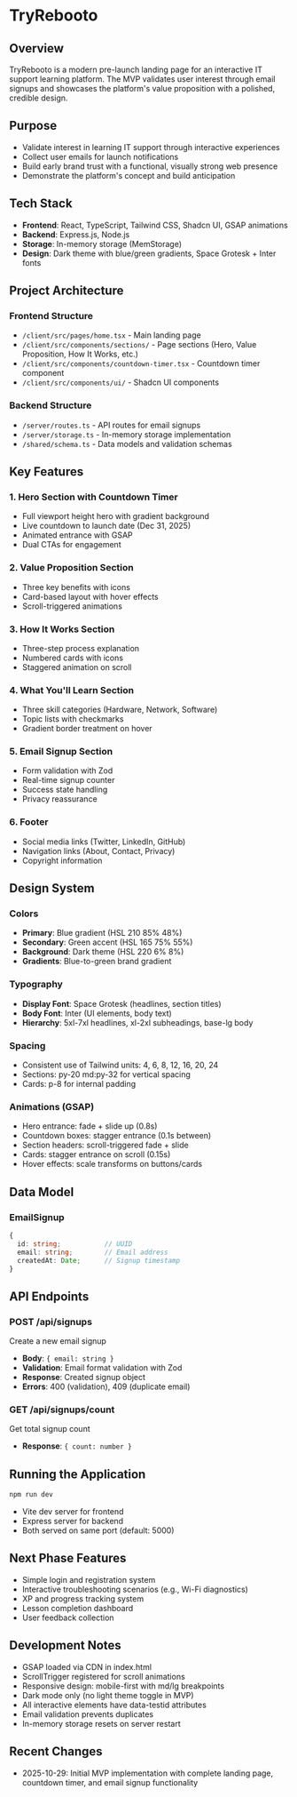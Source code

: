 # TryRebooto

## Overview
TryRebooto is a modern pre-launch landing page for an interactive IT support learning platform. The MVP validates user interest through email signups and showcases the platform's value proposition with a polished, credible design.

## Purpose
- Validate interest in learning IT support through interactive experiences
- Collect user emails for launch notifications
- Build early brand trust with a functional, visually strong web presence
- Demonstrate the platform's concept and build anticipation

## Tech Stack
- **Frontend**: React, TypeScript, Tailwind CSS, Shadcn UI, GSAP animations
- **Backend**: Express.js, Node.js
- **Storage**: In-memory storage (MemStorage)
- **Design**: Dark theme with blue/green gradients, Space Grotesk + Inter fonts

## Project Architecture

### Frontend Structure
- `/client/src/pages/home.tsx` - Main landing page
- `/client/src/components/sections/` - Page sections (Hero, Value Proposition, How It Works, etc.)
- `/client/src/components/countdown-timer.tsx` - Countdown timer component
- `/client/src/components/ui/` - Shadcn UI components

### Backend Structure
- `/server/routes.ts` - API routes for email signups
- `/server/storage.ts` - In-memory storage implementation
- `/shared/schema.ts` - Data models and validation schemas

## Key Features

### 1. Hero Section with Countdown Timer
- Full viewport height hero with gradient background
- Live countdown to launch date (Dec 31, 2025)
- Animated entrance with GSAP
- Dual CTAs for engagement

### 2. Value Proposition Section
- Three key benefits with icons
- Card-based layout with hover effects
- Scroll-triggered animations

### 3. How It Works Section
- Three-step process explanation
- Numbered cards with icons
- Staggered animation on scroll

### 4. What You'll Learn Section
- Three skill categories (Hardware, Network, Software)
- Topic lists with checkmarks
- Gradient border treatment on hover

### 5. Email Signup Section
- Form validation with Zod
- Real-time signup counter
- Success state handling
- Privacy reassurance

### 6. Footer
- Social media links (Twitter, LinkedIn, GitHub)
- Navigation links (About, Contact, Privacy)
- Copyright information

## Design System

### Colors
- **Primary**: Blue gradient (HSL 210 85% 48%)
- **Secondary**: Green accent (HSL 165 75% 55%)
- **Background**: Dark theme (HSL 220 6% 8%)
- **Gradients**: Blue-to-green brand gradient

### Typography
- **Display Font**: Space Grotesk (headlines, section titles)
- **Body Font**: Inter (UI elements, body text)
- **Hierarchy**: 5xl-7xl headlines, xl-2xl subheadings, base-lg body

### Spacing
- Consistent use of Tailwind units: 4, 6, 8, 12, 16, 20, 24
- Sections: py-20 md:py-32 for vertical spacing
- Cards: p-8 for internal padding

### Animations (GSAP)
- Hero entrance: fade + slide up (0.8s)
- Countdown boxes: stagger entrance (0.1s between)
- Section headers: scroll-triggered fade + slide
- Cards: stagger entrance on scroll (0.15s)
- Hover effects: scale transforms on buttons/cards

## Data Model

### EmailSignup
```typescript
{
  id: string;           // UUID
  email: string;        // Email address
  createdAt: Date;      // Signup timestamp
}
```

## API Endpoints

### POST /api/signups
Create a new email signup
- **Body**: `{ email: string }`
- **Validation**: Email format validation with Zod
- **Response**: Created signup object
- **Errors**: 400 (validation), 409 (duplicate email)

### GET /api/signups/count
Get total signup count
- **Response**: `{ count: number }`

## Running the Application
```bash
npm run dev
```
- Vite dev server for frontend
- Express server for backend
- Both served on same port (default: 5000)

## Next Phase Features
- Simple login and registration system
- Interactive troubleshooting scenarios (e.g., Wi-Fi diagnostics)
- XP and progress tracking system
- Lesson completion dashboard
- User feedback collection

## Development Notes
- GSAP loaded via CDN in index.html
- ScrollTrigger registered for scroll animations
- Responsive design: mobile-first with md/lg breakpoints
- Dark mode only (no light theme toggle in MVP)
- All interactive elements have data-testid attributes
- Email validation prevents duplicates
- In-memory storage resets on server restart

## Recent Changes
- 2025-10-29: Initial MVP implementation with complete landing page, countdown timer, and email signup functionality
